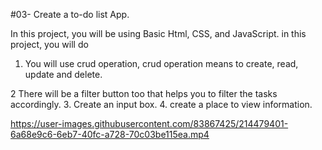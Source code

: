 #03- Create a to-do list App.

In this project, you will be using Basic Html,
CSS, and JavaScript.
in this project, you will do
1. You will use crud operation, crud
operation means to create, read,
update and delete.

2 There will be a filter button too
that helps you to filter the
tasks accordingly.
3. Create an input box.
4. create a place to view information.


https://user-images.githubusercontent.com/83867425/214479401-6a68e9c6-6eb7-40fc-a728-70c03be115ea.mp4

